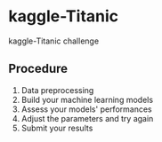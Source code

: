 # kaggle-Titanic
kaggle-Titanic challenge

## Procedure
1. Data preprocessing
2. Build your machine learning models
3. Assess your models' performances
4. Adjust the parameters and try again
5. Submit your results 